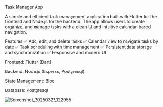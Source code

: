 Task Manager App

A simple and efficient task management application built with Flutter for the frontend and Node.js for the backend. The app allows users to create, organize, and manage tasks with a clean UI and intuitive calendar-based navigation.

Features
✅ Add, edit, and delete tasks
✅ Calendar view to navigate tasks by date
✅ Task scheduling with time management
✅ Persistent data storage and synchronization
✅ Responsive and modern UI

Frontend: Flutter (Dart)

Backend: Node.js (Express, Postgresql)

State Management: Bloc

Database: Postgresql 


![Screenshot_20250327_122955](https://github.com/user-attachments/assets/adc2eddb-2c18-4bcc-b80a-5b36332342d6)
